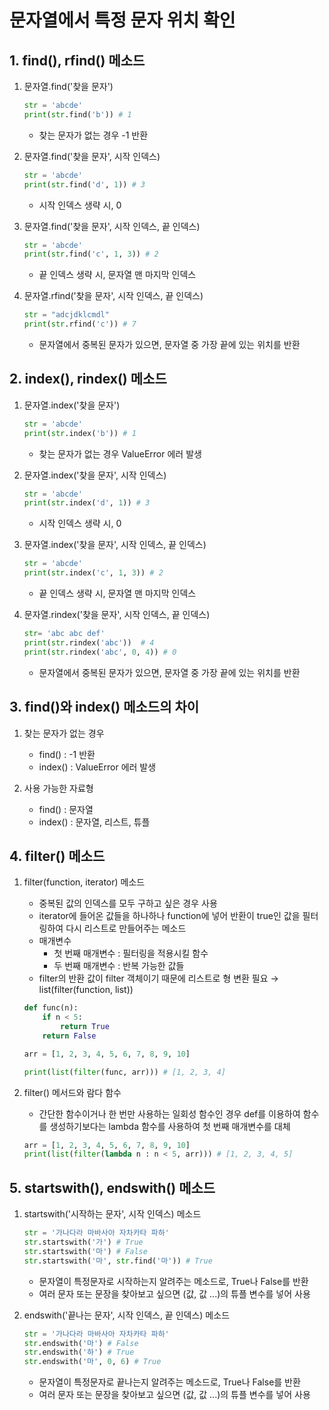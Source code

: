 # 문자열에서 특정 문자 위치 확인

## 1. find(), rfind() 메소드
1. 문자열.find('찾을 문자')
    ```python
    str = 'abcde'
    print(str.find('b')) # 1
    ```
    - 찾는 문자가 없는 경우 -1 반환

2. 문자열.find('찾을 문자', 시작 인덱스)
    ```python
    str = 'abcde'
    print(str.find('d', 1)) # 3
    ```
    - 시작 인덱스 생략 시, 0

3. 문자열.find('찾을 문자', 시작 인덱스, 끝 인덱스)
    ```python
    str = 'abcde'
    print(str.find('c', 1, 3)) # 2
    ```
    - 끝 인덱스 생략 시, 문자열 맨 마지막 인덱스

4. 문자열.rfind('찾을 문자', 시작 인덱스, 끝 인덱스)
    ```python
    str = "adcjdklcmdl"
    print(str.rfind('c')) # 7
    ```
    - 문자열에서 중복된 문자가 있으면, 문자열 중 가장 끝에 있는 위치를 반환

## 2. index(), rindex() 메소드
1. 문자열.index('찾을 문자')
    ```python
    str = 'abcde'
    print(str.index('b')) # 1
    ```
    - 찾는 문자가 없는 경우 ValueError 에러 발생

2. 문자열.index('찾을 문자', 시작 인덱스)
    ```python
    str = 'abcde'
    print(str.index('d', 1)) # 3
    ```
    - 시작 인덱스 생략 시, 0

3. 문자열.index('찾을 문자', 시작 인덱스, 끝 인덱스)
    ```python
    str = 'abcde'
    print(str.index('c', 1, 3)) # 2
    ```
    - 끝 인덱스 생략 시, 문자열 맨 마지막 인덱스

4. 문자열.rindex('찾을 문자', 시작 인덱스, 끝 인덱스)
    ```python
    str= 'abc abc def'
    print(str.rindex('abc'))  # 4
    print(str.rindex('abc', 0, 4)) # 0
    ```
    - 문자열에서 중복된 문자가 있으면, 문자열 중 가장 끝에 있는 위치를 반환

## 3. find()와 index() 메소드의 차이
1. 찾는 문자가 없는 경우
    - find() : -1 반환
    - index() : ValueError 에러 발생

2. 사용 가능한 자료형
    - find() : 문자열
    - index() : 문자열, 리스트, 튜플

## 4. filter() 메소드
1. filter(function, iterator) 메소드
    - 중복된 값의 인덱스를 모두 구하고 싶은 경우 사용
    - iterator에 들어온 값들을 하나하나 function에 넣어 반환이 true인 값을 필터링하여 다시 리스트로 만들어주는 메소드
    - 매개변수
        - 첫 번째 매개변수 : 필터링을 적용시킬 함수
        - 두 번째 매개변수 : 반복 가능한 값들
    - filter의 반환 값이 filter 객체이기 때문에 리스트로 형 변환 필요 → list(filter(function, list))
    ```python
    def func(n):
        if n < 5:
            return True
        return False

    arr = [1, 2, 3, 4, 5, 6, 7, 8, 9, 10]

    print(list(filter(func, arr))) # [1, 2, 3, 4]
    ```

2. filter() 메서드와 람다 함수
    - 간단한 함수이거나 한 번만 사용하는 일회성 함수인 경우 def를 이용하여 함수를 생성하기보다는 lambda 함수를 사용하여 첫 번째 매개변수를 대체
    ```python
    arr = [1, 2, 3, 4, 5, 6, 7, 8, 9, 10]
    print(list(filter(lambda n : n < 5, arr))) # [1, 2, 3, 4, 5]
    ```

## 5. startswith(), endswith() 메소드
1. startswith('시작하는 문자', 시작 인덱스) 메소드
    ```python
    str = '가나다라 마바사아 자차카타 파하'
    str.startswith('가') # True
    str.startswith('마') # False
    str.startswith('마', str.find('마')) # True
    ```
    - 문자열이 특정문자로 시작하는지 알려주는 메소드로, True나 False를 반환
    - 여러 문자 또는 문장을 찾아보고 싶으면 (값, 값 ...)의 튜플 변수를 넣어 사용


2. endswith('끝나는 문자', 시작 인덱스, 끝 인덱스) 메소드
    ```python
    str = '가나다라 마바사아 자차카타 파하'
    str.endswith('마') # False
    str.endswith('하') # True
    str.endswith('마', 0, 6) # True
    ```
    - 문자열이 특정문자로 끝나는지 알려주는 메소드로, True나 False를 반환
    - 여러 문자 또는 문장을 찾아보고 싶으면 (값, 값 ...)의 튜플 변수를 넣어 사용